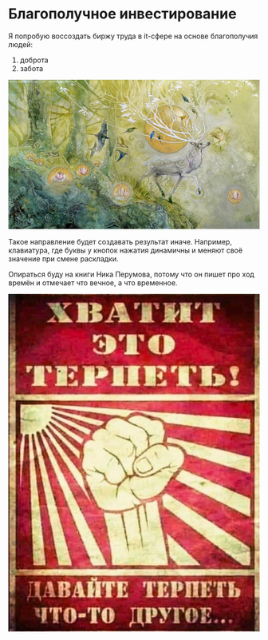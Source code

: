 # Благополучное инвестирование

Я попробую воссоздать биржу труда в it-сфере на основе благополучия людей:
1. доброта
2. забота

![](./Картинки/deer.jpg)

Такое направление будет создавать результат иначе. Например, клавиатура, где буквы у кнопок нажатия динамичны и меняют своё значение при смене раскладки.

Опираться буду на книги Ника Перумова, потому что он пишет про ход времён и отмечает что вечное, а что временное.

![](./Картинки/hvatit.jpg)


